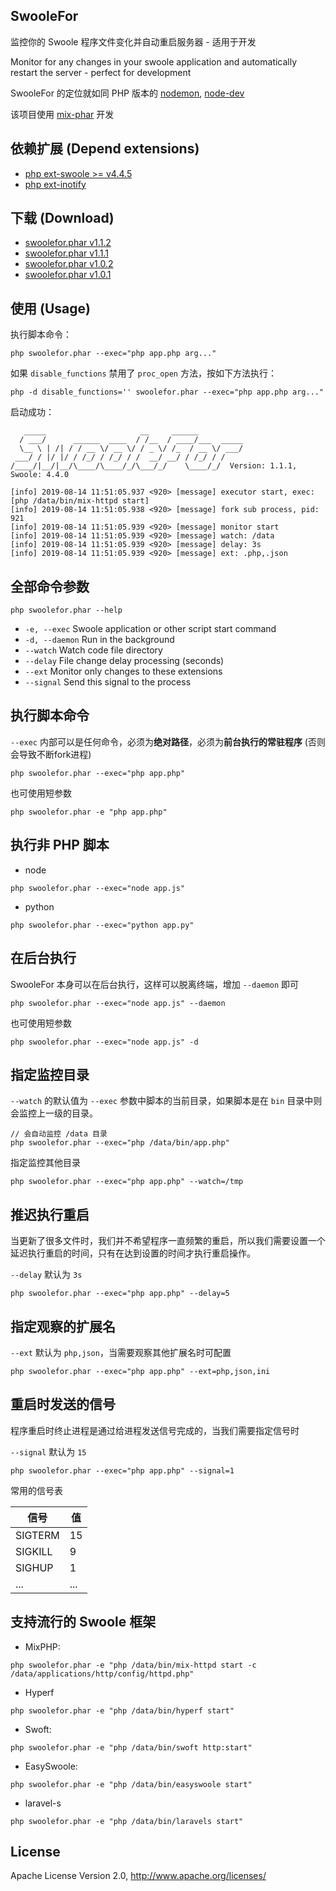 ## SwooleFor

监控你的 Swoole 程序文件变化并自动重启服务器 - 适用于开发

Monitor for any changes in your swoole application and automatically restart the server - perfect for development 

SwooleFor 的定位就如同 PHP 版本的 [nodemon](https://www.npmjs.com/package/nodemon), [node-dev](https://www.npmjs.com/package/node-dev)

该项目使用 [mix-phar](https://github.com/mix-php/mix-phar) 开发

## 依赖扩展 (Depend extensions)

- [php ext-swoole >= v4.4.5](https://github.com/swoole/swoole-src/)
- [php ext-inotify](http://pecl.php.net/package/inotify)

## 下载 (Download)

- [swoolefor.phar v1.1.2](https://github.com/mix-php/swoolefor/releases/download/v1.1.2/swoolefor.phar)
- [swoolefor.phar v1.1.1](https://github.com/mix-php/swoolefor/releases/download/v1.1.1/swoolefor.phar)
- [swoolefor.phar v1.0.2](https://github.com/mix-php/swoolefor/releases/download/v1.0.2/swoolefor.phar)
- [swoolefor.phar v1.0.1](https://github.com/mix-php/swoolefor/releases/download/v1.0.1/swoolefor.phar)

## 使用 (Usage)

执行脚本命令：

```
php swoolefor.phar --exec="php app.php arg..."
```

如果 `disable_functions` 禁用了 `proc_open` 方法，按如下方法执行：

```
php -d disable_functions='' swoolefor.phar --exec="php app.php arg..."
```

启动成功：

```
   _____                     __     ______          
  / ___/      ______  ____  / /__  / ____/___  _____
  \__ \ | /| / / __ \/ __ \/ / _ \/ /_  / __ \/ ___/
 ___/ / |/ |/ / /_/ / /_/ / /  __/ __/ / /_/ / /    
/____/|__/|__/\____/\____/_/\___/_/    \____/_/  Version: 1.1.1, Swoole: 4.4.0

[info] 2019-08-14 11:51:05.937 <920> [message] executor start, exec: [php /data/bin/mix-httpd start]
[info] 2019-08-14 11:51:05.938 <920> [message] fork sub process, pid: 921
[info] 2019-08-14 11:51:05.939 <920> [message] monitor start
[info] 2019-08-14 11:51:05.939 <920> [message] watch: /data
[info] 2019-08-14 11:51:05.939 <920> [message] delay: 3s
[info] 2019-08-14 11:51:05.939 <920> [message] ext: .php,.json
```

## 全部命令参数

```
php swoolefor.phar --help
```

- `-e, --exec`	Swoole application or other script start command
- `-d, --daemon`	Run in the background
- `--watch`	Watch code file directory
- `--delay`	File change delay processing (seconds)
- `--ext`		Monitor only changes to these extensions
- `--signal`	Send this signal to the process


## 执行脚本命令

`--exec` 内部可以是任何命令，必须为**绝对路径**，必须为**前台执行的常驻程序** (否则会导致不断fork进程)

```
php swoolefor.phar --exec="php app.php"
```

也可使用短参数

```
php swoolefor.phar -e "php app.php"
```

## 执行非 PHP 脚本

- node

```
php swoolefor.phar --exec="node app.js"
```

- python

```
php swoolefor.phar --exec="python app.py"
```

## 在后台执行

SwooleFor 本身可以在后台执行，这样可以脱离终端，增加 `--daemon` 即可

```
php swoolefor.phar --exec="node app.js" --daemon
```

也可使用短参数

```
php swoolefor.phar --exec="node app.js" -d
```

## 指定监控目录

`--watch` 的默认值为 `--exec` 参数中脚本的当前目录，如果脚本是在 `bin` 目录中则会监控上一级的目录。

```
// 会自动监控 /data 目录
php swoolefor.phar --exec="php /data/bin/app.php"
```

指定监控其他目录

```
php swoolefor.phar --exec="php app.php" --watch=/tmp
```

## 推迟执行重启

当更新了很多文件时，我们并不希望程序一直频繁的重启，所以我们需要设置一个延迟执行重启的时间，只有在达到设置的时间才执行重启操作。

`--delay` 默认为 `3s`

```
php swoolefor.phar --exec="php app.php" --delay=5
```

## 指定观察的扩展名

`--ext` 默认为 `php,json`，当需要观察其他扩展名时可配置

```
php swoolefor.phar --exec="php app.php" --ext=php,json,ini
```

## 重启时发送的信号


程序重启时终止进程是通过给进程发送信号完成的，当我们需要指定信号时


`--signal` 默认为 `15`

```
php swoolefor.phar --exec="php app.php" --signal=1
```

常用的信号表

|  信号 |  值 |
| --- | --- |
|  SIGTERM |  15 |
|  SIGKILL |  9 |
|  SIGHUP |  1 |
|  ... |  ... |

## 支持流行的 Swoole 框架

- MixPHP: 

```
php swoolefor.phar -e "php /data/bin/mix-httpd start -c /data/applications/http/config/httpd.php"
```

- Hyperf

```
php swoolefor.phar -e "php /data/bin/hyperf start"
```

- Swoft:

```
php swoolefor.phar -e "php /data/bin/swoft http:start"
```

- EasySwoole: 

```
php swoolefor.phar -e "php /data/bin/easyswoole start"
```

- laravel-s

```
php swoolefor.phar -e "php /data/bin/laravels start"
```

## License

Apache License Version 2.0, http://www.apache.org/licenses/
